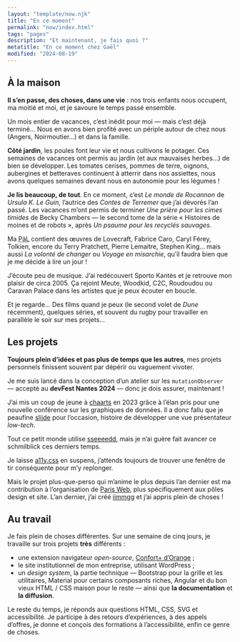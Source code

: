 ```yaml
---
layout: "template/now.njk"
title: "En ce moment"
permalink: "now/index.html"
tags: "pages"
description: "Et maintenant, je fais quoi ?"
metatitle: "En ce moment chez Gaël"
modified: "2024-08-19"
---
```



## À la maison

**Il s’en passe, des choses, dans une vie**&nbsp;: nos trois enfants nous occupent, ma moitié et moi, et je savoure le temps passé ensemble.

Un mois entier de vacances, c’est inédit pour moi —&nbsp;mais c’est déjà terminé… Nous en avons bien profité avec un périple autour de chez nous (Angers, Noirmoutier…) et dans la famille. 

**Côté jardin**, les poules font leur vie et nous cultivons le potager. Ces semaines de vacances ont permis au jardin (et aux mauvaises herbes…) de bien se développer. Les tomates cerises, pommes de terre, oignons, aubergines et betteraves continuent à atterrir dans nos assiettes, nous avons quelques semaines devant nous en autonomie pour les légumes&nbsp;!

**Je lis beaucoup, de tout**. En ce moment, c’est <cite>Le monde de Rocannon</cite> de <em>Ursula K. Le Guin</em>, l’autrice des <cite>Contes de Terremer</cite> que j’ai dévorés l’an passé. Les vacances m’ont permis de terminer <cite>Une prière pour les cimes timides</cite> de Becky Chambers —&nbsp;le second tome de la série «&nbsp;Histoires de moines et de robots&nbsp;», après <cite>Un psaume pour les recyclés sauvages</cite>.

Ma <abbr title="Pile à lire" aria-label="Pile à lire">PàL</abbr> contient des œuvres de Lovecraft, Fabrice Caro, Caryl Férey, Tolkien, encore du Terry Pratchett, Pierre Lemaitre, Stephen King… mais aussi <cite>La volonté de changer</cite> ou <cite>Voyage en misarchie</cite>, qu’il faudra bien que je me décide à lire un jour&nbsp;!

J’écoute peu de musique. J’ai redécouvert Sporto Kantès et je retrouve mon plaisir de circa 2005. Ça rejoint Meute, Woodkid, C2C, Roudoudou ou Caravan Palace dans les artistes que je peux écouter en boucle.

Et je regarde… Des films quand je peux (le second volet de <cite>Dune</cite> récemment), quelques séries, et souvent du rugby pour travailler en parallèle le soir sur mes projets…


## Les projets

**Toujours plein d’idées et pas plus de temps que les autres**, mes projets personnels finissent souvent par dépérir ou vaguement vivoter.

Je me suis lancé dans la conception d’un atelier sur les `mutationObserver` —&nbsp;accepté au <strong>devFest Nantes 2024</strong>&nbsp;— donc je dois assurer, maintenant&nbsp;!

J’ai mis un coup de jeune à [chaarts](https://ffoodd.github.io/chaarts/) en 2023 grâce à l’élan pris pour une nouvelle conférence sur les graphiques de données. Il a donc fallu que je peaufine [sliide](https://github.com/ffoodd/sliide/) pour l’occasion, histoire de développer une vue présentateur <i lang="en">low-tech</i>.

Tout ce petit monde utilise [sseeeedd](https://ffoodd.github.io/sseeeedd/), mais je n’ai guère fait avancer ce schmilblick ces derniers temps.

Je laisse [a11y.css](https://ffoodd.github.io/chaarts/) en suspens, j’attends toujours de trouver une fenêtre de tir conséquente pour m’y replonger.

Mais le projet plus-que-perso qui m’anime le plus depuis l’an dernier est ma contribution à l’organisation de [Paris Web](https://www.paris-web.fr), plus spécifiquement aux pôles design et site. L’an dernier, j’ai créé [iimmgg](https://github.com/ffoodd/iimmgg/) et j’ai appris plein de choses&nbsp;!


## Au travail

Je fais plein de choses différentes. Sur une semaine de cinq jours, je travaille sur trois projets **très** différents&nbsp;:

* une extension navigateur <i lang="en">open-source</i>, [Confort+ d’Orange](https://github.com/Orange-OpenSource/Orange-Confort-plus/)&nbsp;;
* le site institutionnel de mon entreprise, utilisant WordPress&nbsp;;
* un <i lang="en">design system</i>, la partie technique —&nbsp;Bootstrap pour la grille et les utilitaires, Material pour certains composants riches, Angular et du bon vieux HTML / CSS maison pour le reste&nbsp;— ainsi que **la documentation** et **la diffusion**.

Le reste du temps, je réponds aux questions HTML, CSS, SVG et accessibilité. Je participe à des retours d’expériences, à des appels d’offres, je donne et conçois des formations à l’accessibilité, enfin ce genre de choses.

